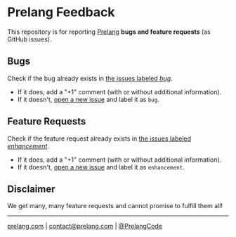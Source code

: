# Prelang Feedback
This repository is for reporting [Prelang](http://prelang.com) **bugs and feature requests** (as GitHub issues).

## Bugs
Check if the bug already exists in [the issues labeled *bug*](https://github.com/Prelang/feedback/labels/bug).

* If it does, add a "+1" comment (with or without additional information).
* If it doesn't, [open a new issue](https://github.com/Prelang/feedback/issues/new) and label it as `bug`.

## Feature Requests
Check if the feature request already exists in [the issues labeled *enhancement*](https://github.com/Prelang/feedback/labels/enhancement).
* If it does, add a "+1" comment (with or without additional information).
* If it doesn't, [open a new issue](https://github.com/Prelang/feedback/issues/new) and label it as `enhancement`.

## Disclaimer
We get many, many feature requests and cannot promise to fulfill them all!

---
[prelang.com](http://prelang.com) | contact@prelang.com | [@PrelangCode](http://twitter.com/PrelangCode)
